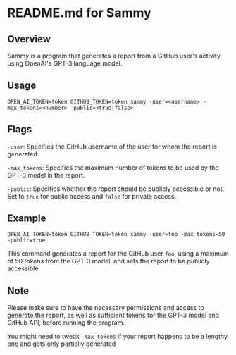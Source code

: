 # README.md for Sammy

## Overview
Sammy is a program that generates a report from a GitHub user's activity using OpenAI's GPT-3 language model. 

## Usage
`OPEN_AI_TOKEN=token GITHUB_TOKEN=token sammy -user=<username> -max_tokens=<number> -public=<true|false>`

## Flags
`-user`: Specifies the GitHub username of the user for whom the report is generated.

`-max_tokens`: Specifies the maximum number of tokens to be used by the GPT-3 model in the report.

`-public`: Specifies whether the report should be publicly accessible or not. Set to `true` for public access and `false` for private access.

## Example
`OPEN_AI_TOKEN=token GITHUB_TOKEN=token sammy -user=foo -max_tokens=50 -public=true`

This command generates a report for the GitHub user `foo`, using a maximum of 50 tokens from the GPT-3 model, and sets the report to be publicly accessible.

## Note
Please make sure to have the necessary permissions and access to generate the report, as well as sufficient tokens for the GPT-3 model and GitHub API, before running the program.

You might need to tweak `-max_tokens` if your report happens to be a lengthy one and gets only partially generated

